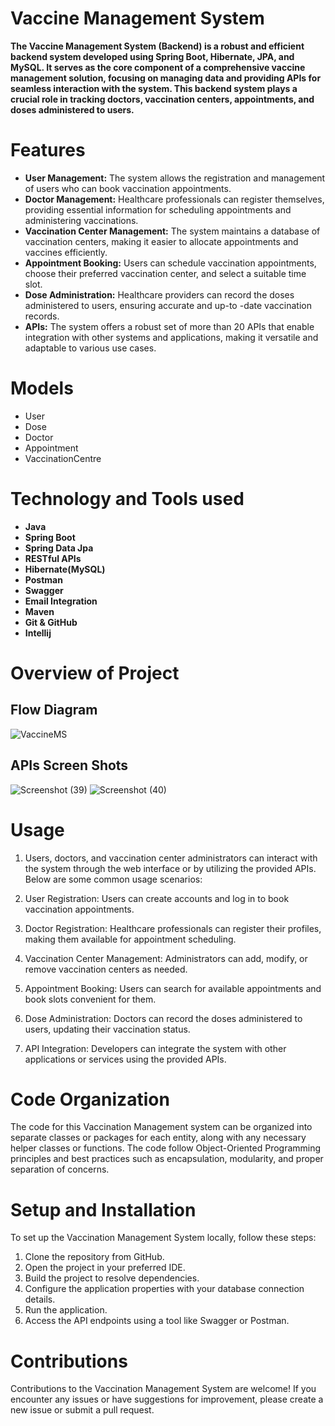 # Vaccine Management System
**The Vaccine Management System (Backend) is a robust and efficient backend system developed using Spring Boot, Hibernate, JPA, and MySQL. It serves as the core component of a comprehensive vaccine management solution, focusing on managing data and providing APIs for seamless interaction with the system. This backend system plays a crucial role in tracking doctors, vaccination centers, appointments, and doses administered to users.**

# Features 
+  **User Management:** The system allows the registration and management of users who can book vaccination 
appointments.
+  **Doctor Management:** Healthcare professionals can register themselves, providing essential information for scheduling 
appointments and administering vaccinations.
+  **Vaccination Center Management:** The system maintains a database of vaccination centers, making it easier to allocate 
appointments and vaccines efficiently.
+  **Appointment Booking:** Users can schedule vaccination appointments, choose their preferred vaccination center, and 
select a suitable time slot.
+  **Dose Administration:** Healthcare providers can record the doses administered to users, ensuring accurate and up-to
-date vaccination records.
+  **APIs:** The system offers a robust set of more than 20 APIs that enable integration with other systems and applications,
making it versatile and adaptable to various use cases.

# Models
- User  
- Dose  
- Doctor  
- Appointment  
- VaccinationCentre

# Technology and Tools used
+ **Java**
+ **Spring Boot**
+ **Spring Data Jpa**
+ **RESTful APIs**
+ **Hibernate(MySQL)**
+ **Postman**
+ **Swagger**
+ **Email Integration**
+ **Maven**
+ **Git & GitHub**
+ **Intellij**
  
# Overview of Project
## Flow Diagram
![VaccineMS](https://github.com/im-arbazalam/VaccineManagementSystem/assets/114339920/a5192219-3bd4-402c-afe5-c4b34bfe420d)

## APIs Screen Shots
![Screenshot (39)](https://github.com/im-arbazalam/VaccineManagementSystem/assets/114339920/4820dc56-6150-4608-b4f9-c1063e45ae3e)
![Screenshot (40)](https://github.com/im-arbazalam/VaccineManagementSystem/assets/114339920/b79c6241-7568-4278-b6d7-58957e421c97)



# Usage
1.  Users, doctors, and vaccination center administrators can interact with the system through the web interface or by
utilizing the provided APIs. Below are some common usage scenarios:

1.  User Registration: Users can create accounts and log in to book vaccination appointments.

1.  Doctor Registration: Healthcare professionals can register their profiles, making them available for appointment
scheduling.

1.  Vaccination Center Management: Administrators can add, modify, or remove vaccination centers as needed.

1.  Appointment Booking: Users can search for available appointments and book slots convenient for them.

1.  Dose Administration: Doctors can record the doses administered to users, updating their vaccination status.

1.  API Integration: Developers can integrate the system with other applications or services using the provided APIs.

# Code Organization
The code for this Vaccination Management system can be organized into separate classes or packages for each entity,
along with any necessary helper classes or functions. The code follow Object-Oriented Programming principles and 
best practices such as encapsulation, modularity, and proper separation of concerns.

# Setup and Installation
To set up the Vaccination Management System locally, follow these steps:

1.  Clone the repository from GitHub.
1.  Open the project in your preferred IDE.
1.  Build the project to resolve dependencies.
1.  Configure the application properties with your database connection details.
1.  Run the application.
1.  Access the API endpoints using a tool like Swagger or Postman.

 # Contributions
 Contributions to the Vaccination Management System are welcome! If you encounter any issues or have suggestions
 for improvement, please create a new issue or submit a pull request.
